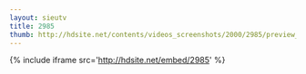 ```yaml
---
layout: sieutv
title: 2985
thumb: http://hdsite.net/contents/videos_screenshots/2000/2985/preview_360p.mp4.jpg
---
```

{% include iframe src='http://hdsite.net/embed/2985' %}
 
